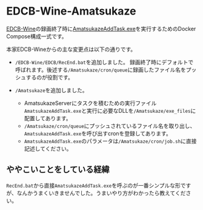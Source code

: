 # EDCB-Wine-Amatsukaze

[EDCB-Wine](https://github.com/tsukumijima/EDCB-Wine/tree/master)の録画終了時に[AmatsukazeAddTask.exe](https://github.com/nekopanda/Amatsukaze)を実行するためのDocker Compose構成一式です。

本家EDCB-Wineからの主な変更点は以下の通りです。

* `/EDCB-Wine/EDCB/RecEnd.bat`を追加しました。
録画終了時にデフォルトで呼ばれます。後述する`/Amatsukaze/cron/queue`に録画したファイル名をプッシュするのが役割です。

* `/Amatsukaze`を追加しました。
  * AmatsukazeServerにタスクを積むための実行ファイル`AmatsukazeAddTask.exe`と実行に必要なDLLを`/Amatsukaze/exe_files`に配置してあります。
  * `/Amatsukaze/cron/queue`にプッシュされているファイル名を取り出し、`AmatsukazeAddTask.exe`を呼び出すcronを登録してあります。
  * `AmatsukazeAddTask.exe`のパラメータは`/Amatsukaze/cron/job.sh`に直接記述してください。


## ややこいことをしている経緯

`RecEnd.bat`から直接`AmatsukazeAddTask.exe`を呼ぶのが一番シンプルな形ですが、なんかうまくいきませんでした。うまいやり方がわかったら教えてください。
